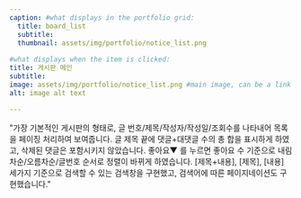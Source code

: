 ```yaml
---
caption: #what displays in the portfolio grid:
  title: board_list
  subtitle: 
  thumbnail: assets/img/portfolio/notice_list.png
  
#what displays when the item is clicked:
title: 게시판 메인
subtitle: 
image: assets/img/portfolio/notice_list.png #main image, can be a link or a file in assets/img/portfolio
alt: image alt text

---
```


"가장 기본적인 게시판의 형태로, 글 번호/제목/작성자/작성일/조회수를 나타내어 목록을 페이징 처리하여 보여줍니다. 글 제목 끝에 댓글+대댓글 수의 총 합을 표시하게 하였고, 삭제된 댓글은 포함시키지 않았습니다. 좋아요▼ 를 누르면 좋아요 수 기준으로 내림차순/오름차순/글번호 순서로 정렬이 바뀌게 하였습니다. [제목+내용], [제목], [내용] 세가지 기준으로 검색할 수 있는 검색창을 구현했고, 검색어에 따른 페이지네이션도 구현했습니다."
